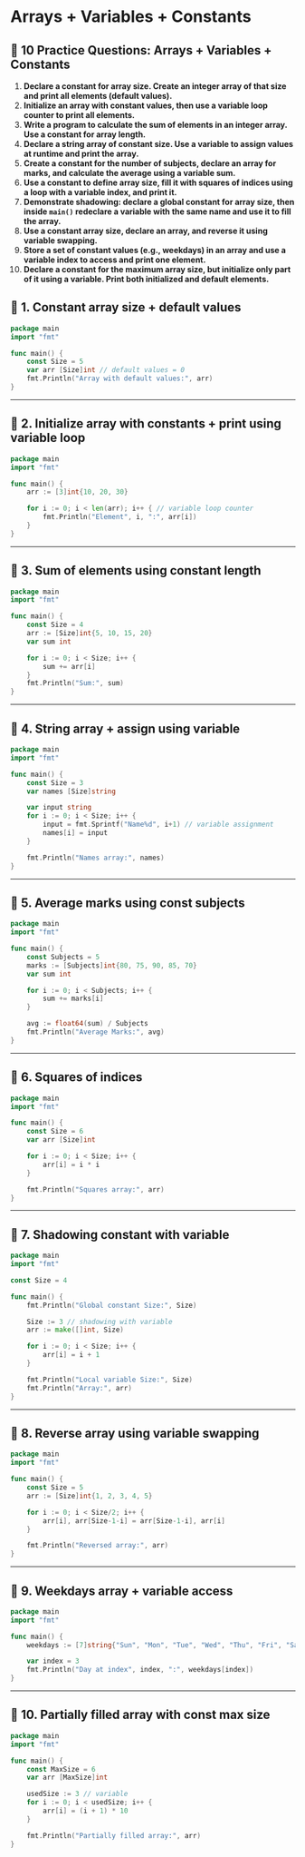 # Arrays + Variables + Constants

## 🔹 10 Practice Questions: Arrays + Variables + Constants

1. **Declare a constant for array size. Create an integer array of that size and print all elements (default values).**
2. **Initialize an array with constant values, then use a variable loop counter to print all elements.**
3. **Write a program to calculate the sum of elements in an integer array. Use a constant for array length.**
4. **Declare a string array of constant size. Use a variable to assign values at runtime and print the array.**
5. **Create a constant for the number of subjects, declare an array for marks, and calculate the average using a variable sum.**
6. **Use a constant to define array size, fill it with squares of indices using a loop with a variable index, and print it.**
7. **Demonstrate shadowing: declare a global constant for array size, then inside `main()` redeclare a variable with the same name and use it to fill the array.**
8. **Use a constant array size, declare an array, and reverse it using variable swapping.**
9. **Store a set of constant values (e.g., weekdays) in an array and use a variable index to access and print one element.**
10. **Declare a constant for the maximum array size, but initialize only part of it using a variable. Print both initialized and default elements.**

## 🔹 1. Constant array size + default values

```go
package main
import "fmt"

func main() {
    const Size = 5
    var arr [Size]int // default values = 0
    fmt.Println("Array with default values:", arr)
}

```

---

## 🔹 2. Initialize array with constants + print using variable loop

```go
package main
import "fmt"

func main() {
    arr := [3]int{10, 20, 30}

    for i := 0; i < len(arr); i++ { // variable loop counter
        fmt.Println("Element", i, ":", arr[i])
    }
}

```

---

## 🔹 3. Sum of elements using constant length

```go
package main
import "fmt"

func main() {
    const Size = 4
    arr := [Size]int{5, 10, 15, 20}
    var sum int

    for i := 0; i < Size; i++ {
        sum += arr[i]
    }
    fmt.Println("Sum:", sum)
}

```

---

## 🔹 4. String array + assign using variable

```go
package main
import "fmt"

func main() {
    const Size = 3
    var names [Size]string

    var input string
    for i := 0; i < Size; i++ {
        input = fmt.Sprintf("Name%d", i+1) // variable assignment
        names[i] = input
    }

    fmt.Println("Names array:", names)
}

```

---

## 🔹 5. Average marks using const subjects

```go
package main
import "fmt"

func main() {
    const Subjects = 5
    marks := [Subjects]int{80, 75, 90, 85, 70}
    var sum int

    for i := 0; i < Subjects; i++ {
        sum += marks[i]
    }

    avg := float64(sum) / Subjects
    fmt.Println("Average Marks:", avg)
}

```

---

## 🔹 6. Squares of indices

```go
package main
import "fmt"

func main() {
    const Size = 6
    var arr [Size]int

    for i := 0; i < Size; i++ {
        arr[i] = i * i
    }

    fmt.Println("Squares array:", arr)
}

```

---

## 🔹 7. Shadowing constant with variable

```go
package main
import "fmt"

const Size = 4

func main() {
    fmt.Println("Global constant Size:", Size)

    Size := 3 // shadowing with variable
    arr := make([]int, Size)

    for i := 0; i < Size; i++ {
        arr[i] = i + 1
    }

    fmt.Println("Local variable Size:", Size)
    fmt.Println("Array:", arr)
}

```

---

## 🔹 8. Reverse array using variable swapping

```go
package main
import "fmt"

func main() {
    const Size = 5
    arr := [Size]int{1, 2, 3, 4, 5}

    for i := 0; i < Size/2; i++ {
        arr[i], arr[Size-1-i] = arr[Size-1-i], arr[i]
    }

    fmt.Println("Reversed array:", arr)
}

```

---

## 🔹 9. Weekdays array + variable access

```go
package main
import "fmt"

func main() {
    weekdays := [7]string{"Sun", "Mon", "Tue", "Wed", "Thu", "Fri", "Sat"}

    var index = 3
    fmt.Println("Day at index", index, ":", weekdays[index])
}

```

---

## 🔹 10. Partially filled array with const max size

```go
package main
import "fmt"

func main() {
    const MaxSize = 6
    var arr [MaxSize]int

    usedSize := 3 // variable
    for i := 0; i < usedSize; i++ {
        arr[i] = (i + 1) * 10
    }

    fmt.Println("Partially filled array:", arr)
}

```